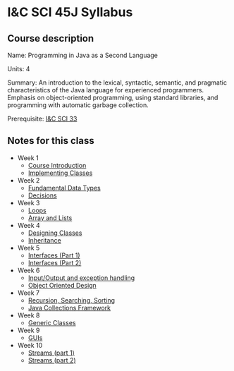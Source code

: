 # I&C SCI 45J Syllabus

## Course description

Name: Programming in Java as a Second Language

Units: 4

Summary: An introduction to the lexical, syntactic, semantic, and pragmatic characteristics of the Java language for experienced programmers. Emphasis on object-oriented programming, using standard libraries, and programming with automatic garbage collection.

Prerequisite: [I&C SCI 33](../../spring-2020/ics-33/syllabus.md)

## Notes for this class

- Week 1
    - [Course Introduction](./week1/course-intro.md)
    - [Implementing Classes](./week1/implementing-classes.md)
- Week 2
    - [Fundamental Data Types](./week2/fundamental-data-types.md)
    - [Decisions](./week2/decisions.md)
- Week 3
    - [Loops](./week3/loops.md)
    - [Array and Lists](./week3/arrays-and-lists.md)
- Week 4
    - [Designing Classes](./week4/designing-classes.md)
    - [Inheritance](./week4/inheritance.md)
- Week 5
    - [Interfaces (Part 1)](./week5/interfaces-part-1.md)
    - [Interfaces (Part 2)](./week5/interfaces-part-2.md)
- Week 6
    - [Input/Output and exception handling](./week6/input-output-and-exception-handling.md)
    - [Object Oriented Design](./week6/object-oriented-design.md)
- Week 7
    - [Recursion, Searching, Sorting](./week7/recursion-searching-sorting.md)
    - [Java Collections Framework](./week7/java-collections-framework.md)
- Week 8
    - [Generic Classes](./week8/generic-classes.md)
- Week 9
    - [GUIs](./week9/GUIs.md)
- Week 10
    - [Streams (part 1)](./week10/streams-part-1.md)
    - [Streams (part 2)](./week10/streams-part-2.md)
